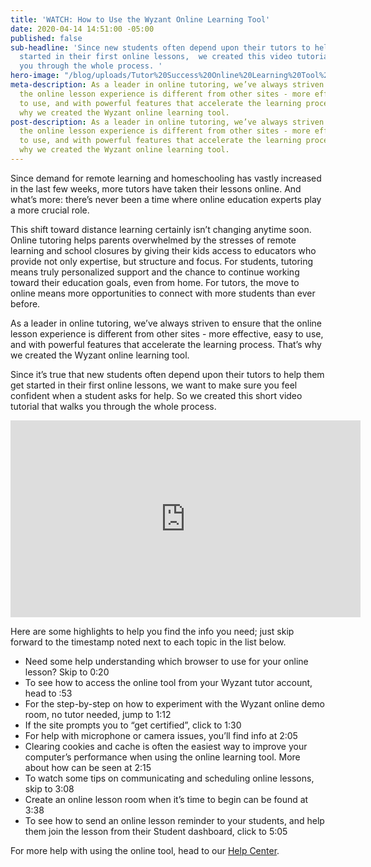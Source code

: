 ```yaml
---
title: 'WATCH: How to Use the Wyzant Online Learning Tool'
date: 2020-04-14 14:51:00 -05:00
published: false
sub-headline: 'Since new students often depend upon their tutors to help them get
  started in their first online lessons,  we created this video tutorial that walks
  you through the whole process. '
hero-image: "/blog/uploads/Tutor%20Success%20Online%20Learning%20Tool%20Tutorial.png"
meta-description: As a leader in online tutoring, we’ve always striven to ensure that
  the online lesson experience is different from other sites - more effective, easy
  to use, and with powerful features that accelerate the learning process. That’s
  why we created the Wyzant online learning tool.
post-description: As a leader in online tutoring, we’ve always striven to ensure that
  the online lesson experience is different from other sites - more effective, easy
  to use, and with powerful features that accelerate the learning process. That’s
  why we created the Wyzant online learning tool.
---
```


Since demand for remote learning and homeschooling has vastly increased in the last few weeks, more tutors have taken their lessons online. And what’s more: there’s never been a time where online education experts play a more crucial role. 

This shift toward distance learning certainly isn’t changing anytime soon. Online tutoring helps parents overwhelmed by the stresses of remote learning and school closures by giving their kids access to educators who provide not only expertise, but structure and focus. For students, tutoring means truly personalized support and the chance to continue working toward their education goals, even from home. For tutors, the move to online means more opportunities to connect with more students than ever before.

As a leader in online tutoring, we’ve always striven to ensure that the online lesson experience is different from other sites - more effective, easy to use, and with powerful features that accelerate the learning process. That’s why we created the Wyzant online learning tool. 

Since it’s true that new students often depend upon their tutors to help them get started in their first online lessons, we want to make sure you feel confident when a student asks for help. So we created this short video tutorial that walks you through the whole process. <br />

<iframe width="560" height="315" src="https://www.youtube.com/embed/Facdc1JvYWA" frameborder="0" allow="accelerometer; autoplay; encrypted-media; gyroscope; picture-in-picture" allowfullscreen></iframe>

Here are some highlights to help you find the info you need; just skip forward to the timestamp noted next to each topic in the list below.
<br />
* Need some help understanding which browser to use for your online lesson? Skip to 0:20
* To see how to access the online tool from your Wyzant tutor account, head to :53
* For the step-by-step on how to experiment with the Wyzant online demo room, no tutor needed, jump to 1:12
* If the site prompts you to “get certified”, click to 1:30
* For help with microphone or camera issues, you’ll find info at 2:05
* Clearing cookies and cache is often the easiest way to improve your computer’s performance when using the online learning tool. More about how can be seen at 2:15
* To watch some tips on communicating and scheduling online lessons, skip to 3:08
* Create an online lesson room when it’s time to begin can be found at 3:38
* To see how to send an online lesson reminder to your students, and help them join the lesson from their Student dashboard, click to 5:05

For more help with using the online tool, head to our [Help Center](https://support.wyzant.com/hc/en-us/sections/115000538726-Getting-Started-Tutors-).